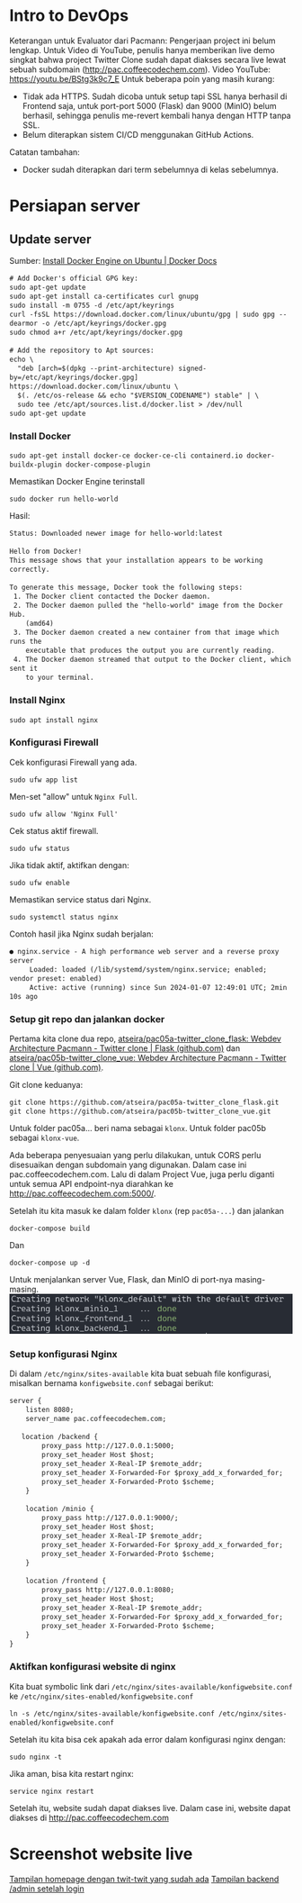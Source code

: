 # Intro to DevOps
Keterangan untuk Evaluator dari Pacmann:
Pengerjaan project ini belum lengkap. Untuk Video di YouTube, penulis hanya memberikan live demo singkat bahwa project Twitter Clone sudah dapat diakses secara live lewat sebuah subdomain (http://pac.coffeecodechem.com). Video YouTube: https://youtu.be/BStg3k9c7_E
Untuk beberapa poin yang masih kurang:
- Tidak ada HTTPS. Sudah dicoba untuk setup tapi SSL hanya berhasil di Frontend saja, untuk port-port 5000 (Flask) dan 9000 (MinIO) belum berhasil, sehingga penulis me-revert kembali hanya dengan HTTP tanpa SSL.
- Belum diterapkan sistem CI/CD menggunakan GitHub Actions.

Catatan tambahan:
- Docker sudah diterapkan dari term sebelumnya di kelas sebelumnya.

# Persiapan server
## Update server
Sumber: [Install Docker Engine on Ubuntu | Docker Docs](https://docs.docker.com/engine/install/ubuntu/#install-using-the-repository)
```
# Add Docker's official GPG key:
sudo apt-get update
sudo apt-get install ca-certificates curl gnupg
sudo install -m 0755 -d /etc/apt/keyrings
curl -fsSL https://download.docker.com/linux/ubuntu/gpg | sudo gpg --dearmor -o /etc/apt/keyrings/docker.gpg
sudo chmod a+r /etc/apt/keyrings/docker.gpg

# Add the repository to Apt sources:
echo \
  "deb [arch=$(dpkg --print-architecture) signed-by=/etc/apt/keyrings/docker.gpg] https://download.docker.com/linux/ubuntu \
  $(. /etc/os-release && echo "$VERSION_CODENAME") stable" | \
  sudo tee /etc/apt/sources.list.d/docker.list > /dev/null
sudo apt-get update
```
### Install Docker
```
sudo apt-get install docker-ce docker-ce-cli containerd.io docker-buildx-plugin docker-compose-plugin
```
Memastikan Docker Engine terinstall
```
sudo docker run hello-world
```
Hasil:
```
Status: Downloaded newer image for hello-world:latest

Hello from Docker!
This message shows that your installation appears to be working correctly.

To generate this message, Docker took the following steps:
 1. The Docker client contacted the Docker daemon.
 2. The Docker daemon pulled the "hello-world" image from the Docker Hub.
    (amd64)
 3. The Docker daemon created a new container from that image which runs the
    executable that produces the output you are currently reading.
 4. The Docker daemon streamed that output to the Docker client, which sent it
    to your terminal.
```
### Install Nginx
```
sudo apt install nginx
```
### Konfigurasi Firewall
Cek konfigurasi Firewall yang ada.
```
sudo ufw app list
```
Men-set "allow" untuk `Nginx Full`.
```
sudo ufw allow 'Nginx Full'
```
Cek status aktif firewall.
```
sudo ufw status
```
Jika tidak aktif, aktifkan dengan:
```
sudo ufw enable
```
Memastikan service status dari Nginx.
```
sudo systemctl status nginx
```
Contoh hasil jika Nginx sudah berjalan:
```
● nginx.service - A high performance web server and a reverse proxy server
     Loaded: loaded (/lib/systemd/system/nginx.service; enabled; vendor preset: enabled)
     Active: active (running) since Sun 2024-01-07 12:49:01 UTC; 2min 10s ago
```

### Setup git repo dan jalankan docker

Pertama kita clone dua repo, [atseira/pac05a-twitter_clone_flask: Webdev Architecture Pacmann - Twitter clone | Flask (github.com)](https://github.com/atseira/pac05a-twitter_clone_flask) dan [atseira/pac05b-twitter_clone_vue: Webdev Architecture Pacmann - Twitter clone | Vue (github.com)](https://github.com/atseira/pac05b-twitter_clone_vue).

Git clone keduanya:
```
git clone https://github.com/atseira/pac05a-twitter_clone_flask.git
git clone https://github.com/atseira/pac05b-twitter_clone_vue.git
```
Untuk folder pac05a... beri nama sebagai `klonx`.
Untuk folder pac05b sebagai `klonx-vue`.

Ada beberapa penyesuaian yang perlu dilakukan, untuk CORS perlu disesuaikan dengan subdomain yang digunakan. Dalam case ini pac.coffeecodechem.com.
Lalu di dalam Project Vue, juga perlu diganti untuk semua API endpoint-nya diarahkan ke http://pac.coffeecodechem.com:5000/.

Setelah itu kita masuk ke dalam folder `klonx` (rep `pac05a-...`) dan jalankan
```
docker-compose build
```
Dan
```
docker-compose up -d
```
Untuk menjalankan server Vue, Flask, dan MinIO di port-nya masing-masing.
![Hasil docker-compose up](docker-compose_up.png)
### Setup konfigurasi Nginx
Di dalam `/etc/nginx/sites-available` kita buat sebuah file konfigurasi, misalkan bernama `konfigwebsite.conf` sebagai berikut:
```
server {
    listen 8080;
    server_name pac.coffeecodechem.com;

   location /backend {
        proxy_pass http://127.0.0.1:5000;
        proxy_set_header Host $host;
        proxy_set_header X-Real-IP $remote_addr;
        proxy_set_header X-Forwarded-For $proxy_add_x_forwarded_for;
        proxy_set_header X-Forwarded-Proto $scheme;
    }

    location /minio {
        proxy_pass http://127.0.0.1:9000/;
        proxy_set_header Host $host;
        proxy_set_header X-Real-IP $remote_addr;
        proxy_set_header X-Forwarded-For $proxy_add_x_forwarded_for;
        proxy_set_header X-Forwarded-Proto $scheme;
    }

    location /frontend {
        proxy_pass http://127.0.0.1:8080;
        proxy_set_header Host $host;
        proxy_set_header X-Real-IP $remote_addr;
        proxy_set_header X-Forwarded-For $proxy_add_x_forwarded_for;
        proxy_set_header X-Forwarded-Proto $scheme;
    }
}
```

### Aktifkan konfigurasi website di nginx

Kita buat symbolic link dari `/etc/nginx/sites-available/konfigwebsite.conf` ke `/etc/nginx/sites-enabled/konfigwebsite.conf`

```
ln -s /etc/nginx/sites-available/konfigwebsite.conf /etc/nginx/sites-enabled/konfigwebsite.conf
```
Setelah itu kita bisa cek apakah ada error dalam konfigurasi nginx dengan:
```
sudo nginx -t
```
Jika aman, bisa kita restart nginx:
```
service nginx restart
```
Setelah itu, website sudah dapat diakses live.
Dalam case ini, website dapat diakses di http://pac.coffeecodechem.com

# Screenshot website live
[Tampilan homepage dengan twit-twit yang sudah ada](tampilan-frontend.png)
[Tampilan backend /admin setelah login](tampilan-backend-admin-login.png)
